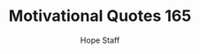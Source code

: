 ---
image: /assets/img/mq/mq_165_canfield.png
title: Motivational Quotes 165
categories:
  - Motivational Quotes
author: Hope Staff
notes: Motivational Quotes 165
embed: >-
  EMBED_GOES_HERE
transcript: >-
  SOME LINES OF TEXT START HERE
---